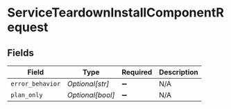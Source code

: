 # ServiceTeardownInstallComponentRequest


## Fields

| Field              | Type               | Required           | Description        |
| ------------------ | ------------------ | ------------------ | ------------------ |
| `error_behavior`   | *Optional[str]*    | :heavy_minus_sign: | N/A                |
| `plan_only`        | *Optional[bool]*   | :heavy_minus_sign: | N/A                |